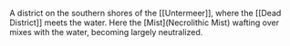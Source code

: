 A district on the southern shores of the [[Untermeer]], where the [[Dead District]] meets the water. Here the [Mist](Necrolithic Mist) wafting over mixes with the water, becoming largely neutralized.
